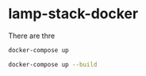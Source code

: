 # lamp-stack-docker

There are thre


``` bash
docker-compose up 
```

``` bash
docker-compose up --build
```

